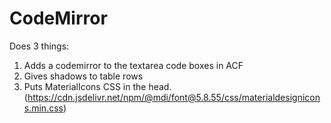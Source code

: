 # CodeMirror

Does 3 things:

1. Adds a codemirror to the textarea code boxes in ACF
2. Gives shadows to table rows
3. Puts MaterialIcons CSS in the head. (https://cdn.jsdelivr.net/npm/@mdi/font@5.8.55/css/materialdesignicons.min.css)
